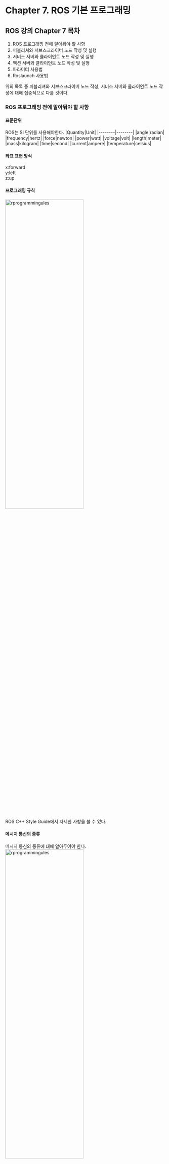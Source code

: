# Chapter 7. ROS 기본 프로그래밍

## ROS 강의 Chapter 7 목차
1. ROS 프로그래밍 전에 알아둬야 할 사항
2. 퍼블리셔와 서브스크라이버 노드 작성 및 실행
3. 서비스 서버와 클라이언트 노드 작성 및 실행
4. 액션 서버와 클라이언트 노드 작성 및 실행
5. 파라미터 사용법
6. Roslaunch 사용법   

위의 목록 중 퍼블리셔와 서브스크라이버 노드 작성, 서비스 서버와 클라이언트 노드 작성에 대해 집중적으로 다룰 것이다.

### ROS 프로그래밍 전에 알아둬야 할 사항

#### 표준단위
ROS는 SI 단위를 사용해야한다.
|Quantity|Unit|
|--------|--------|
|angle|radian|
|frequency|hertz|
|force|newton|
|power|watt|
|voltage|volt|
|length|meter|
|mass|kilogram|
|time|second|
|current|ampere|
|temperature|celsius|    
#### 좌표 표현 방식
x:forward   
y:left   
z:up  
#### 프로그래밍 규칙
<img src="https://github.com/riseacademy/ROS-Study/assets/137777776/4ba38821-8aef-41ce-b76f-b5bbdeb759d6" width="70%" height="50%" title="px(픽셀) 크기 설정" alt="rprogrammingules"></img>   
ROS C++ Style Guide에서 자세한 사항을 볼 수 있다.
#### 메시지 통신의 종류
메시지 통신의 종류에 대해 알아두어야 한다.     
<img src="https://github.com/riseacademy/ROS-Study/assets/137777776/2ee35098-538b-47b5-8792-f36259bfe77b" width="70%" height="50%" title="px(픽셀) 크기 설정" alt="rprogrammingules"></img>   

아래 그림과 같이 토픽은 단방향이며 연속성을 가지며 퍼블리셔 노드가 서브스크라이버 노드에게 메시지를 보내는 방식으로 작동한다.   
<img src="https://github.com/riseacademy/ROS-Study/assets/137777776/5be4cc4c-35a9-4c42-8cb5-cfb49485f88f" width="70%" height="50%" title="px(픽셀) 크기 설정" alt="rprogrammingules"></img>   
서비스는 서비스 클라이언트가 서비스 서버에게 어떤 요청을 하면 서비스 서버가 해당 process를 진행한 후에 그에 대한 결과값을 다시 서비스 클라이언트에게 보내는 양방향의 일회성을 가지는 통신 방식이다.   
<img src="https://github.com/riseacademy/ROS-Study/assets/137777776/95bc6e31-17ae-485b-92c5-46493a49e7ac" width="70%" height="50%" title="px(픽셀) 크기 설정" alt="rprogrammingules"></img>    
액션은 목표를 전달하고 결과를 받는다는 점은 서비스와 비슷하지만 중간중간에 결과물을 피드백으로 받을 수 있다는 특징이 있다.   
<img src="https://github.com/riseacademy/ROS-Study/assets/137777776/0a0191ad-f493-4cf4-ad61-c2c9d5845ebf" width="70%" height="50%" title="px(픽셀) 크기 설정" alt="rprogrammingules"></img>  
매개변수는 ROS Master, ROS out, 파라미터 서버 구동의 기능을 한다.
<img src="https://github.com/riseacademy/ROS-Study/assets/137777776/dc8bc357-6282-46a3-8b28-efb2b21f5407" width="70%" height="50%" title="px(픽셀) 크기 설정" alt="rprogrammingules"></img> 

### 퍼블리셔와 서브스크라이버 노드 작성 및 실행
1. 패키지 생성   
![image](https://github.com/riseacademy/ROS-Study/assets/137777776/02995522-0a2c-4fec-992a-5cd27c061c6f)      
위의 사진과 같이 ~/catkin_ws/src에 들어가 ros_tutorials_topic이라는 패키지를 만든 후, 만든 패키지로 이동하여 ls라는 명령어로 패키지 안의 파일들을 확인했다.
2. 패키지 설정 파일(package.xml) 수정     
![image](https://github.com/riseacademy/ROS-Study/assets/137777776/e61e421a-04fb-477a-967c-a129c39637c9)            
주어진 코드를 넣어 패키지 설정 파일을 수정했다.
3. 빌드 설정 파일(CMakeLists.txt) 수정
![image](https://github.com/riseacademy/ROS-Study/assets/137777776/fc833e44-da90-4823-a30d-bae19f97a3c8)      
위와 같은 방식으로 주어진 코드로 빌드 설정 파일을 수정한다.
4. 메시지 파일 작성   
앞서 메시지 파일 작성을 위해 아래와 같은 옵션을 넣었다.   
add_message_files(FILES MsgTutorial.msg)   
![image](https://github.com/riseacademy/ROS-Study/assets/137777776/c2132ee2-3110-41bb-9119-f4a59c1e9d51)   
패키지에 msg라는 메시지 폴더를 신규 작성하고 작성한 msg 폴더로 이동하여 MsgTutorial.msg 파일을 내용을 위와 같이 작성했다.    
5. 퍼블리셔 노드 작성   
앞서 빌드 설정 파일 작성을 위해 다음과 같은 실행 파일을 생성하는 옵션을 주었다.
add_excutable(topic_publisher src/topic_publisher.cpp)   
![image](https://github.com/riseacademy/ROS-Study/assets/137777776/aa78e322-e713-402b-a166-c26a369e5c6a)    
![image](https://github.com/riseacademy/ROS-Study/assets/137777776/ff95c2a6-3b99-4807-b03f-91a7873feb7d)    
패키지의 소스 폴더인 src 폴더로 이동하여 topic_publisher.cpp라는 실행 파일을 만들었다.   



 



  
    
